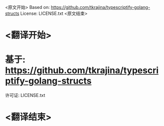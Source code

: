 
<原文开始>
Based on: https://github.com/tkrajina/typescriptify-golang-structs
License: LICENSE.txt
<原文结束>

# <翻译开始>
# 基于: https://github.com/tkrajina/typescriptify-golang-structs
许可证: LICENSE.txt

# <翻译结束>

